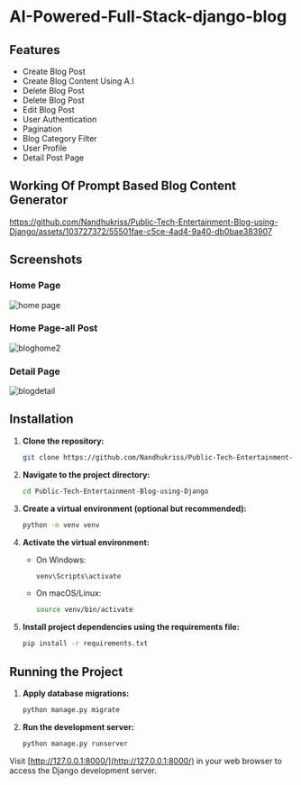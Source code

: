 # AI-Powered-Full-Stack-django-blog


## Features
- Create Blog Post 
- Create Blog Content Using A.I
- Delete Blog Post
- Delete Blog Post 
- Edit Blog Post
- User Authentication
- Pagination
- Blog Category Filter
- User Profile
- Detail Post Page

## Working Of Prompt Based Blog Content Generator

https://github.com/Nandhukriss/Public-Tech-Entertainment-Blog-using-Django/assets/103727372/55501fae-c5ce-4ad4-9a40-db0bae383907


## Screenshots

### Home Page 

![home page](https://github.com/Nandhukriss/Public-Tech-Entertainment-Blog-using-Django/assets/103727372/ef087863-3330-448b-bd61-9d67a0e48f5e)
### Home Page-all Post

![bloghome2](https://github.com/Nandhukriss/Public-Tech-Entertainment-Blog-using-Django/assets/103727372/a074a4fc-c2b7-488d-b8f5-7436bd5490d1)

### Detail Page

![blogdetail](https://github.com/Nandhukriss/Public-Tech-Entertainment-Blog-using-Django/assets/103727372/cb06e9cc-382e-4b44-a0e4-950df5a2d63c)

## Installation



1. **Clone the repository:**

    ```bash
    git clone https://github.com/Nandhukriss/Public-Tech-Entertainment-Blog-using-Django.git
    ```

2. **Navigate to the project directory:**

    ```bash
    cd Public-Tech-Entertainment-Blog-using-Django
    ```

3. **Create a virtual environment (optional but recommended):**

    ```bash
    python -m venv venv
    ```

4. **Activate the virtual environment:**

    - On Windows:

      ```bash
      venv\Scripts\activate
      ```

    - On macOS/Linux:

      ```bash
      source venv/bin/activate
      ```

5. **Install project dependencies using the requirements file:**

    ```bash
    pip install -r requirements.txt
    ```

## Running the Project

1. **Apply database migrations:**

    ```bash
    python manage.py migrate
    ```



2. **Run the development server:**

    ```bash
    python manage.py runserver
    ```

Visit [http://127.0.0.1:8000/](http://127.0.0.1:8000/) in your web browser to access the Django development server.
